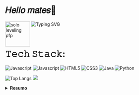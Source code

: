 # 𝐻𝑒𝑙𝑙𝑜 𝑚𝑎𝑡𝑒𝑠👋 
![Typing SVG](https://readme-typing-svg.demolab.com?lines=𝗢𝗹á,+𝙢𝙚+𝙘𝙝𝙖𝙢𝙤+𝘽𝙧𝙚𝙣𝙤+𝙋𝙚𝙧𝙚𝙞𝙧𝙖👾;𝙎𝙤𝙪+𝙙𝙚𝙨𝙚𝙣𝙫𝙤𝙡𝙫𝙚𝙙𝙤𝙧+𝙁𝙧𝙤𝙣𝙩-𝙚𝙣𝙙</>⚛;𝙴+𝚊𝚙𝚊𝚒𝚡𝚘𝚗𝚊𝚍𝚘+𝚙𝚘𝚛+𝚝𝚎𝚌𝚗𝚘𝚕𝚘𝚐𝚒𝚊👩🏻‍💻) 
<img src="https://github.com/user-attachments/assets/b074040a-a2d9-484f-bb5e-a3ccc541f166" alt="solo leveling pfp" align=left width="80"/>

</br>

<!--## 𝚁𝚎𝚍𝚎𝚜 𝚂𝚘𝚌𝚒𝚊𝚒𝚜:
[![Instagram](https://img.shields.io/badge/Instagram-%23E4405F.svg)](https://www.instagram.com/brenofpereira/) 
[![LinkedIn](https://img.shields.io/badge/LinkedIn-%230077B5.svg)](https://www.linkedin.com/in/brenofpereira/)
-->
# 𝚃𝚎𝚌𝚑 𝚂𝚝𝚊𝚌𝚔:
![Javascript](https://img.shields.io/badge/react-FFFFFF?style=for-the-badge&logo=react&logoColor=blue) 
![Javascript](https://img.shields.io/badge/javascript-FFD700?style=for-the-badge&logo=javascript&logoColor=black) 
![HTML5](https://img.shields.io/badge/html5-B03D0C.svg?style=for-the-badge&logo=html5&logoColor=white)
![CSS3](https://img.shields.io/badge/css3-115B92.svg?style=for-the-badge&logo=css3&logoColor=white)
![Java](https://img.shields.io/badge/java-8E1E1F.svg?style=for-the-badge&logo=openjdk&logoColor=white) 
![Python](https://img.shields.io/badge/python-3670A0?style=for-the-badge&logo=python&logoColor=ffdd54)

![Top Langs](https://github-readme-stats.vercel.app/api/top-langs/?username=brenofpereira&layout=compact&theme=dark)
![](https://quotes-github-readme.vercel.app/api?type=horizontal&theme=dark)

<details>
  <summary>𝐑𝐞𝐬𝐮𝐦𝐨</summary>

# Educação

🎓 Técnico em Informática </br>
📆 Fevereiro/2019 - Janeiro/2023 </br>
📍 <a href="https://portal.ifrn.edu.br/">IFRN</a> - São Gonçalo do Amarante/RN
__________________________________________

⌛ Ciências e Tecnologia </br>
📆 Março/2025 - Previsão (2027.2) </br>
📍 <a href="https://www.ufrn.br/">UFRN</a>  - Natal/RN










<!--
**brenofpereira/brenofpereira** is a ✨ _special_ ✨ repository because its `README.md` (this file) appears on your GitHub profile.

Here are some ideas to get you started:

- 🔭 I’m currently working on ...
- 🌱 I’m currently learning ...
- 👯 I’m looking to collaborate on ...
- 🤔 I’m looking for help with ...
- 💬 Ask me about ...
- 📫 How to reach me: ...
- 😄 Pronouns: ...
- ⚡ Fun fact: ...
-->
